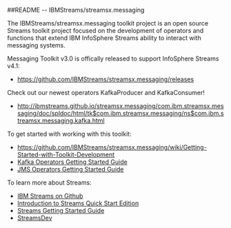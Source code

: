 ##README --  IBMStreams/streamsx.messaging

The IBMStreams/streamsx.messaging toolkit project is an open source Streams toolkit project focused on the development of operators and functions that extend IBM InfoSphere Streams ability to interact with messaging systems.

Messaging Toolkit v3.0 is offically released to support InfoSphere Streams v4.1:
* https://github.com/IBMStreams/streamsx.messaging/releases

Check out our newest operators KafkaProducer and KafkaConsumer!
* http://ibmstreams.github.io/streamsx.messaging/com.ibm.streamsx.messaging/doc/spldoc/html/tk$com.ibm.streamsx.messaging/ns$com.ibm.streamsx.messaging.kafka.html

To get started with working with this toolkit:
* https://github.com/IBMStreams/streamsx.messaging/wiki/Getting-Started-with-Toolkit-Development
* [Kafka Operators Getting Started Guide](http://ibmstreams.github.io/streamsx.documentation/docs/4.1/messaging/kafka-operators-getting-started/)
* [JMS Operators Getting Started Guide](http://ibmstreams.github.io/streamsx.documentation/docs/4.1/messaging/jms-operators-getting-started/)



To learn more about Streams:

* [IBM Streams on Github](http://ibmstreams.github.io)
* [Introduction to Streams Quick Start Edition](http://ibmstreams.github.io/streamsx.documentation/docs/4.1/qse-intro/)
* [Streams Getting Started Guide](http://ibmstreams.github.io/streamsx.documentation/docs/4.1/qse-getting-started/)
* [StreamsDev](https://developer.ibm.com/streamsdev/)
